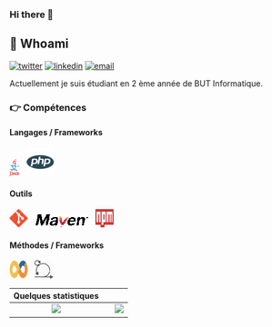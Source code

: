 ### Hi there 👋

## :man: Whoami 
[![twitter](https://img.shields.io/badge/twitter--lightgrey?style=social&logo=twitter)](https://twitter.com/wildagsx)
[![linkedin](https://img.shields.io/badge/linkedin--lightgrey?style=social&logo=linkedin)](https://www.linkedin.com/in/philippartstephane/)
[![email](https://img.shields.io/badge/email--lightgrey?style=social&logo=gmail)](mailto:s.philippart@gmail.com)

Actuellement je suis étudiant en 2 ème année de BUT Informatique.



### :point_right: Compétences
#### Langages / Frameworks
<img src="./assets/images/java.png" alt="java" title="Java"/>&nbsp;&nbsp;
<img src="./assets/images/php2.png" alt="PHP" title="Php"/>&nbsp;&nbsp; 

#### Outils
<img src="./assets/images/git.png" alt ="Git" title="Git"/>&nbsp;&nbsp; 
<img src="./assets/images/maven.png" alt ="Maven" title="Maven"/>&nbsp;&nbsp; 
<img height="32" width="32" src="./assets/images/npm.svg" alt ="Npm" title="Npm"/>&nbsp;&nbsp; 


#### Méthodes / Frameworks
<img height="32" width="32" src="./assets/images/devops.png" alt ="DevOps" title="DevOps"/>&nbsp;&nbsp; <img height="32" width="" src="./assets/images/scrum.png" alt ="Scrum" title="Scrum"/> 

| Quelques statistiques | | |
| :---: |:---:| :---:|
| ![](https://github-readme-stats.vercel.app/api/top-langs/?username=AntoineRionde&theme=radical&hide_langs_below=8&count_private=true)     |  | ![](https://github-readme-stats.vercel.app/api?username=AntoineRionde&show_icons=true&theme=radical&count_private=true) |

